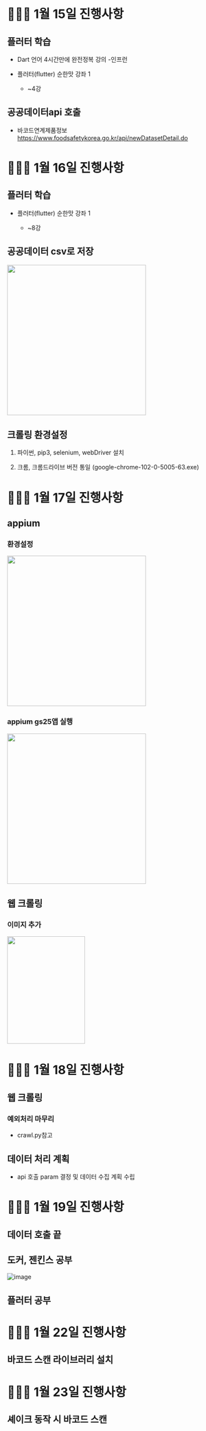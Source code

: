 # 👨🏻‍💻 1월 15일 진행사항

## 플러터 학습

* Dart 언어 4시간만에 완전정복 강의 -인프런

* 플러터(flutter) 순한맛 강좌 1

    * ~4강

 
## 공공데이터api 호출

* 바코드연계제품정보  https://www.foodsafetykorea.go.kr/api/newDatasetDetail.do

# 👨🏻‍💻 1월 16일 진행사항

## 플러터 학습

* 플러터(flutter) 순한맛 강좌 1

    * ~8강

## 공공데이터 csv로 저장

<img src="/uploads/b94e00ce00aeabd233b108985e2cffb7/image.png" width=80% height = 350px>

## 크롤링 환경설정

1. 파이썬, pip3, selenium, webDriver 설치

2. 크롬, 크롬드라이브 버전 통일 (google-chrome-102-0-5005-63.exe)

# 👨🏻‍💻 1월 17일 진행사항

## appium

### 환경설정 

<img src="/uploads/e05f2d4cc9f830bafa412ca638d64805/image.png" width=80% height = 350px>

### appium gs25앱 실행

<img src="/uploads/453c6bc77e53fb212a65df7f11940e55/image.png" width=80% height = 350px>

## 웹 크롤링

### 이미지 추가

<img src="/uploads/79e013582cc73c6dcd8dde398b1f70d8/image.png" width=60% height = 250px>

# 👨🏻‍💻 1월 18일 진행사항

## 웹 크롤링 

### 예외처리 마무리

* crawl.py참고

## 데이터 처리 계획

* api 호출 param 결정 및 데이터 수집 계획 수립

# 👨🏻‍💻 1월 19일 진행사항

## 데이터 호출 끝

## 도커, 젠킨스 공부

![image](/uploads/10cb01eeeb99bad71e1cb95435b78cb3/image.png)

## 플러터 공부

# 👨🏻‍💻 1월 22일 진행사항

## 바코드 스캔 라이브러리 설치

# 👨🏻‍💻 1월 23일 진행사항

## 셰이크 동작 시 바코드 스캔



